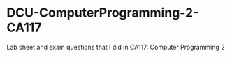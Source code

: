 # DCU-ComputerProgramming-2-CA117
Lab sheet and exam questions that I did in CA117: Computer Programming 2
